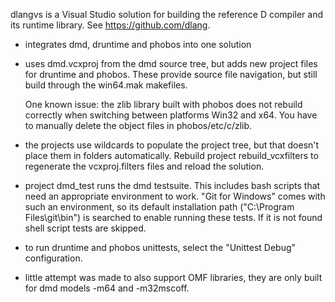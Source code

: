 dlangvs is a Visual Studio solution for building the reference D compiler and its runtime library.
See https://github.com/dlang.

- integrates dmd, druntime and phobos into one solution

- uses dmd.vcxproj from the dmd source tree, but adds new project files for druntime and phobos.
  These provide source file navigation, but still build through the win64.mak makefiles.
  
  One known issue: the zlib library built with phobos does not rebuild correctly when
  switching between platforms Win32 and x64. You have to manually delete the object files in
  phobos/etc/c/zlib.

- the projects use wildcards to populate the project tree, but that doesn't place them in folders
  automatically. Rebuild project rebuild_vcxfilters to regenerate the vcxproj.filters files and
  reload the solution.

- project dmd_test runs the dmd testsuite. This includes bash scripts that need an appropriate
  environment to work. "Git for Windows" comes with such an environment, so its default installation
  path ("C:\Program Files\git\bin") is searched to enable running these tests. If it is not found
  shell script tests are skipped.

- to run druntime and phobos unittests, select the "Unittest Debug" configuration.

- little attempt was made to also support OMF libraries, they are only built for dmd models
  -m64 and -m32mscoff.
